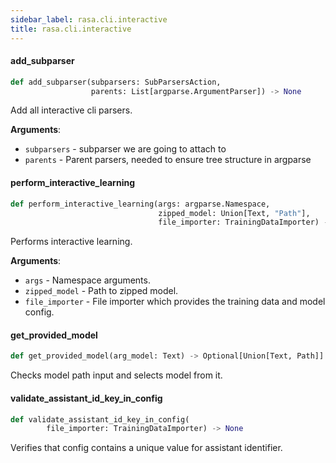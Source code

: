 ```yaml
---
sidebar_label: rasa.cli.interactive
title: rasa.cli.interactive
---
```

#### add\_subparser

```python
def add_subparser(subparsers: SubParsersAction,
                  parents: List[argparse.ArgumentParser]) -> None
```

Add all interactive cli parsers.

**Arguments**:

- `subparsers` - subparser we are going to attach to
- `parents` - Parent parsers, needed to ensure tree structure in argparse

#### perform\_interactive\_learning

```python
def perform_interactive_learning(args: argparse.Namespace,
                                 zipped_model: Union[Text, "Path"],
                                 file_importer: TrainingDataImporter) -> None
```

Performs interactive learning.

**Arguments**:

- `args` - Namespace arguments.
- `zipped_model` - Path to zipped model.
- `file_importer` - File importer which provides the training data and model config.

#### get\_provided\_model

```python
def get_provided_model(arg_model: Text) -> Optional[Union[Text, Path]]
```

Checks model path input and selects model from it.

#### validate\_assistant\_id\_key\_in\_config

```python
def validate_assistant_id_key_in_config(
        file_importer: TrainingDataImporter) -> None
```

Verifies that config contains a unique value for assistant identifier.

